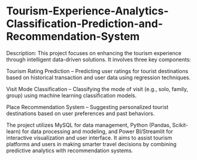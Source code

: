 # Tourism-Experience-Analytics-Classification-Prediction-and-Recommendation-System
Description:
This project focuses on enhancing the tourism experience through intelligent data-driven solutions. It involves three key components:

Tourism Rating Prediction – Predicting user ratings for tourist destinations based on historical transaction and user data using regression techniques.

Visit Mode Classification – Classifying the mode of visit (e.g., solo, family, group) using machine learning classification models.

Place Recommendation System – Suggesting personalized tourist destinations based on user preferences and past behaviors.

The project utilizes MySQL for data management, Python (Pandas, Scikit-learn) for data processing and modeling, and Power BI/Streamlit for interactive visualization and user interface. It aims to assist tourism platforms and users in making smarter travel decisions by combining predictive analytics with recommendation systems.
